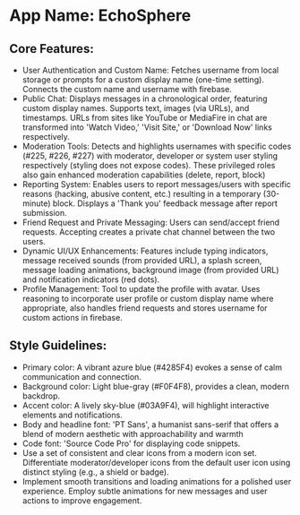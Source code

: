 # **App Name**: EchoSphere

## Core Features:

- User Authentication and Custom Name: Fetches username from local storage or prompts for a custom display name (one-time setting). Connects the custom name and username with firebase.
- Public Chat: Displays messages in a chronological order, featuring custom display names. Supports text, images (via URLs), and timestamps. URLs from sites like YouTube or MediaFire in chat are transformed into 'Watch Video,' 'Visit Site,' or 'Download Now' links respectively.
- Moderation Tools: Detects and highlights usernames with specific codes (#225, #226, #227) with moderator, developer or system user styling respectively (styling does not expose codes). These privileged roles also gain enhanced moderation capabilities (delete, report, block)
- Reporting System: Enables users to report messages/users with specific reasons (hacking, abusive content, etc.) resulting in a temporary (30-minute) block. Displays a 'Thank you' feedback message after report submission.
- Friend Request and Private Messaging: Users can send/accept friend requests. Accepting creates a private chat channel between the two users.
- Dynamic UI/UX Enhancements: Features include typing indicators, message received sounds (from provided URL), a splash screen, message loading animations, background image (from provided URL) and notification indicators (red dots).
- Profile Management: Tool to update the profile with avatar. Uses reasoning to incorporate user profile or custom display name where appropriate, also handles friend requests and stores username for custom actions in firebase.

## Style Guidelines:

- Primary color: A vibrant azure blue (#4285F4) evokes a sense of calm communication and connection.
- Background color: Light blue-gray (#F0F4F8), provides a clean, modern backdrop.
- Accent color: A lively sky-blue (#03A9F4), will highlight interactive elements and notifications.
- Body and headline font: 'PT Sans', a humanist sans-serif that offers a blend of modern aesthetic with approachability and warmth
- Code font: 'Source Code Pro' for displaying code snippets.
- Use a set of consistent and clear icons from a modern icon set. Differentiate moderator/developer icons from the default user icon using distinct styling (e.g., a shield or badge).
- Implement smooth transitions and loading animations for a polished user experience. Employ subtle animations for new messages and user actions to improve engagement.